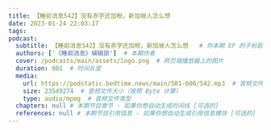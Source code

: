 ```yaml
---
title: 【睡前消息542】没有赤字还加税，新加坡人怎么想 
date: 2023-01-24 22:03:17
tags:
podcast:
  subtitle: 【睡前消息542】没有赤字还加税，新加坡人怎么想   # 你本期 EP 的子标题
  authors: ['《睡前消息》编辑部']  # 本期作者
  cover: /podcasts/main/assets/logo.png  # 网页端播放器上的图片
  duration: 981  # 时间长度
  media:
    url: https://podstatic.bedtime.news/main/501-600/542.mp3  # 音频文件
    size: 23549274  # 音频文件大小（按照 Byte 计算）
    type: audio/mpeg  # 音频文件类型
  chapters: null # 本期节目章节 - 如果你想自动生成时间线 [可选的]
  references: null # 本期节目引用信息 - 如果你想自动生成引用信息模块 [可选的]
---
```

